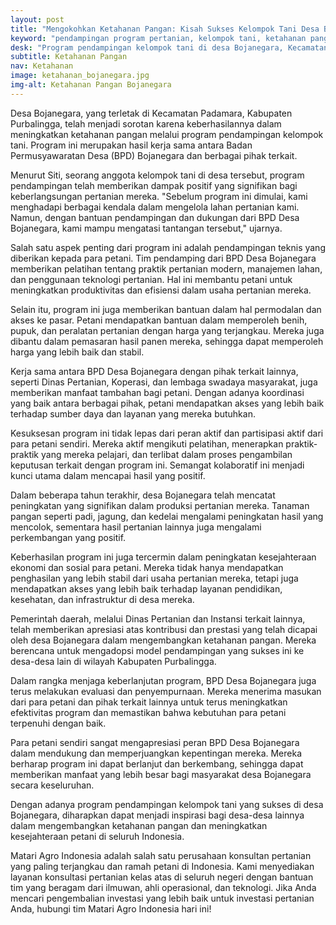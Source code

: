 ```yaml
---
layout: post
title: "Mengokohkan Ketahanan Pangan: Kisah Sukses Kelompok Tani Desa Bojanegara"
keyword: "pendampingan program pertanian, kelompok tani, ketahanan pangan, desa Bojanegara, kerja sama BPD"
desk: "Program pendampingan kelompok tani di desa Bojanegara, Kecamatan Padamara, Kabupaten Purbalingga memberikan kontribusi besar dalam meningkatkan ketahanan pangan dan kesejahteraan petani"
subtitle: Ketahanan Pangan
nav: Ketahanan
image: ketahanan_bojanegara.jpg
img-alt: Ketahanan Pangan Bojanegara
---
```


Desa Bojanegara, yang terletak di Kecamatan Padamara, Kabupaten Purbalingga, telah menjadi sorotan karena keberhasilannya dalam meningkatkan ketahanan pangan melalui program pendampingan kelompok tani. Program ini merupakan hasil kerja sama antara Badan Permusyawaratan Desa (BPD) Bojanegara dan berbagai pihak terkait.

Menurut Siti, seorang anggota kelompok tani di desa tersebut, program pendampingan telah memberikan dampak positif yang signifikan bagi keberlangsungan pertanian mereka. "Sebelum program ini dimulai, kami menghadapi berbagai kendala dalam mengelola lahan pertanian kami. Namun, dengan bantuan pendampingan dan dukungan dari BPD Desa Bojanegara, kami mampu mengatasi tantangan tersebut," ujarnya.

Salah satu aspek penting dari program ini adalah pendampingan teknis yang diberikan kepada para petani. Tim pendamping dari BPD Desa Bojanegara memberikan pelatihan tentang praktik pertanian modern, manajemen lahan, dan penggunaan teknologi pertanian. Hal ini membantu petani untuk meningkatkan produktivitas dan efisiensi dalam usaha pertanian mereka.

Selain itu, program ini juga memberikan bantuan dalam hal permodalan dan akses ke pasar. Petani mendapatkan bantuan dalam memperoleh benih, pupuk, dan peralatan pertanian dengan harga yang terjangkau. Mereka juga dibantu dalam pemasaran hasil panen mereka, sehingga dapat memperoleh harga yang lebih baik dan stabil.

Kerja sama antara BPD Desa Bojanegara dengan pihak terkait lainnya, seperti Dinas Pertanian, Koperasi, dan lembaga swadaya masyarakat, juga memberikan manfaat tambahan bagi petani. Dengan adanya koordinasi yang baik antara berbagai pihak, petani mendapatkan akses yang lebih baik terhadap sumber daya dan layanan yang mereka butuhkan.

Kesuksesan program ini tidak lepas dari peran aktif dan partisipasi aktif dari para petani sendiri. Mereka aktif mengikuti pelatihan, menerapkan praktik-praktik yang mereka pelajari, dan terlibat dalam proses pengambilan keputusan terkait dengan program ini. Semangat kolaboratif ini menjadi kunci utama dalam mencapai hasil yang positif.

Dalam beberapa tahun terakhir, desa Bojanegara telah mencatat peningkatan yang signifikan dalam produksi pertanian mereka. Tanaman pangan seperti padi, jagung, dan kedelai mengalami peningkatan hasil yang mencolok, sementara hasil pertanian lainnya juga mengalami perkembangan yang positif.

Keberhasilan program ini juga tercermin dalam peningkatan kesejahteraan ekonomi dan sosial para petani. Mereka tidak hanya mendapatkan penghasilan yang lebih stabil dari usaha pertanian mereka, tetapi juga mendapatkan akses yang lebih baik terhadap layanan pendidikan, kesehatan, dan infrastruktur di desa mereka.

Pemerintah daerah, melalui Dinas Pertanian dan Instansi terkait lainnya, telah memberikan apresiasi atas kontribusi dan prestasi yang telah dicapai oleh desa Bojanegara dalam mengembangkan ketahanan pangan. Mereka berencana untuk mengadopsi model pendampingan yang sukses ini ke desa-desa lain di wilayah Kabupaten Purbalingga.

Dalam rangka menjaga keberlanjutan program, BPD Desa Bojanegara juga terus melakukan evaluasi dan penyempurnaan. Mereka menerima masukan dari para petani dan pihak terkait lainnya untuk terus meningkatkan efektivitas program dan memastikan bahwa kebutuhan para petani terpenuhi dengan baik.

Para petani sendiri sangat mengapresiasi peran BPD Desa Bojanegara dalam mendukung dan memperjuangkan kepentingan mereka. Mereka berharap program ini dapat berlanjut dan berkembang, sehingga dapat memberikan manfaat yang lebih besar bagi masyarakat desa Bojanegara secara keseluruhan.

Dengan adanya program pendampingan kelompok tani yang sukses di desa Bojanegara, diharapkan dapat menjadi inspirasi bagi desa-desa lainnya dalam mengembangkan ketahanan pangan dan meningkatkan kesejahteraan petani di seluruh Indonesia.

Matari Agro Indonesia adalah salah satu perusahaan konsultan pertanian yang paling terjangkau dan ramah petani di Indonesia. Kami menyediakan layanan konsultasi pertanian kelas atas di seluruh negeri dengan bantuan tim yang beragam dari ilmuwan, ahli operasional, dan teknologi. Jika Anda mencari pengembalian investasi yang lebih baik untuk investasi pertanian Anda, hubungi tim Matari Agro Indonesia hari ini!
